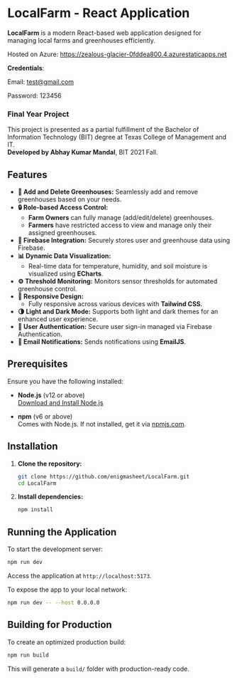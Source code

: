 # LocalFarm - React Application

**LocalFarm** is a modern React-based web application designed for managing local farms and greenhouses efficiently.

Hosted on Azure: https://zealous-glacier-0fddea800.4.azurestaticapps.net
 
 **Credentials**:

 Email: test@gmail.com

 Password: 123456

### Final Year Project
This project is presented as a partial fulfillment of the Bachelor of Information Technology (BIT) degree at Texas College of Management and IT.  
**Developed by Abhay Kumar Mandal**, BIT 2021 Fall.

## Features

- **🌱 Add and Delete Greenhouses:** Seamlessly add and remove greenhouses based on your needs.
- **🔒 Role-based Access Control:** 
  - **Farm Owners** can fully manage (add/edit/delete) greenhouses.
  - **Farmers** have restricted access to view and manage only their assigned greenhouses.
- **🔗 Firebase Integration:** Securely stores user and greenhouse data using Firebase.
- **📊 Dynamic Data Visualization:** 
  - Real-time data for temperature, humidity, and soil moisture is visualized using **ECharts**.
- **⚙️ Threshold Monitoring:** Monitors sensor thresholds for automated greenhouse control.
- **📱 Responsive Design:** 
  - Fully responsive across various devices with **Tailwind CSS**.
- **🌗 Light and Dark Mode:** Supports both light and dark themes for an enhanced user experience.
- **🔑 User Authentication:** Secure user sign-in managed via Firebase Authentication.
- **📧 Email Notifications:** Sends notifications using **EmailJS**.

## Prerequisites

Ensure you have the following installed:

- **Node.js** (v12 or above)  
  [Download and Install Node.js](https://nodejs.org/)

- **npm** (v6 or above)  
  Comes with Node.js. If not installed, get it via [npmjs.com](https://www.npmjs.com/get-npm).

## Installation

1. **Clone the repository:**

   ```bash
   git clone https://github.com/enigmasheet/LocalFarm.git
   cd LocalFarm
   ```

2. **Install dependencies:**

   ```bash
   npm install
   ```

## Running the Application

To start the development server:

```bash
npm run dev
```

Access the application at `http://localhost:5173`.

To expose the app to your local network:

```bash
npm run dev -- --host 0.0.0.0
```

## Building for Production

To create an optimized production build:

```bash
npm run build
```

This will generate a `build/` folder with production-ready code.

